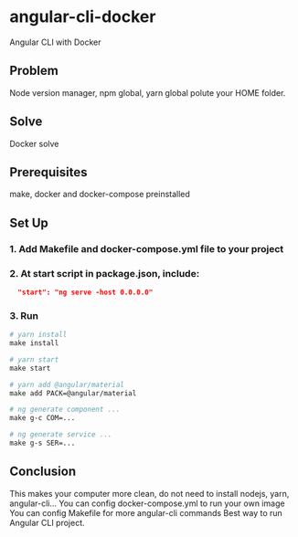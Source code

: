# angular-cli-docker

Angular CLI with Docker

## Problem
Node version manager, npm global, yarn global polute your HOME folder.

## Solve
Docker solve

## Prerequisites
make, docker and docker-compose preinstalled

## Set Up

### 1. Add Makefile and docker-compose.yml file to your project

### 2. At start script in package.json, include:

``` package.json
  "start": "ng serve -host 0.0.0.0"
```

### 3. Run 
``` Makefile
# yarn install
make install

# yarn start
make start

# yarn add @angular/material
make add PACK=@angular/material

# ng generate component ...
make g-c COM=...

# ng generate service ...
make g-s SER=...

```

## Conclusion
This makes your computer more clean, do not need to install nodejs, yarn, angular-cli...
You can config docker-compose.yml to run your own image
You can config Makefile for more angular-cli commands
Best way to run Angular CLI project.
